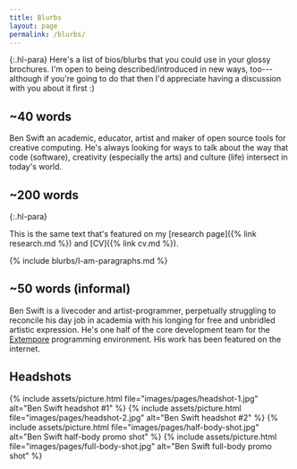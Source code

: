 ```yaml
---
title: Blurbs
layout: page
permalink: /blurbs/
---
```


{:.hl-para}
Here's a list of bios/blurbs that you could use in your glossy brochures. I'm
open to being described/introduced in new ways, too---although if you're going
to do that then I'd appreciate having a discussion with you about it first :)

## ~40 words

Ben Swift an academic, educator, artist and maker of open source tools for
creative computing. He's always looking for ways to talk about the way that code
(software), creativity (especially the arts) and culture (life) intersect in
today's world.

## ~200 words

{:.hl-para}

This is the same text that's featured on my [research page]({% link research.md
%}) and [CV]({% link cv.md %}).

{% include blurbs/I-am-paragraphs.md %}

## ~50 words (informal)

Ben Swift is a livecoder and artist-programmer, perpetually struggling to
reconcile his day job in academia with his longing for free and unbridled
artistic expression. He's one half of the core development team for the
[Extempore](https://github.com/digego/extempore) programming environment. His
work has been featured on the internet.

## Headshots

{% include assets/picture.html file="images/pages/headshot-1.jpg" alt="Ben Swift headshot #1" %}
{% include assets/picture.html file="images/pages/headshot-2.jpg" alt="Ben Swift headshot #2" %}
{% include assets/picture.html file="images/pages/half-body-shot.jpg" alt="Ben Swift half-body promo shot" %}
{% include assets/picture.html file="images/pages/full-body-shot.jpg" alt="Ben Swift full-body promo shot" %}

